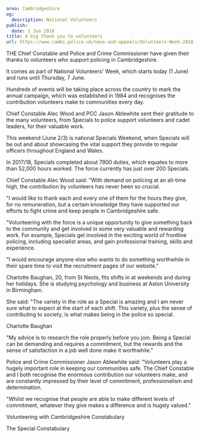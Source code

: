 ```yaml
area: Cambridgeshire
og:
  description: National Volunteers
publish:
  date: 1 Jun 2018
title: A big thank you to volunteers
url: https://www.cambs.police.uk/news-and-appeals/Volunteers-Week-2018
```

THE Chief Constable and Police and Crime Commissioner have given their thanks to volunteers who support policing in Cambridgeshire.​​

​​​It comes as part of National Volunteers' Week, which starts today (1 June) and runs until Thursday, 7 June.

Hundreds of events will be taking place across the country to mark the annual campaign, which was established in 1984 and recognises the contribution volunteers make to communities every day.

Chief Constable Alec Wood and PCC Jason Ablewhite sent their gratitude to the many volunteers, from Specials to police support volunteers and cadet leaders, for their valuable work.

This weekend (June 2/3) is national Specials Weekend, when Specials will be out and about showcasing the vital support they provide to regular officers throughout England and Wales.

In 2017/18, Specials completed about 7900 duties, which equates to more than 52,000 hours worked. The force currently has just over 200 Specials.

Chief Constable Alec Wood said: "With demand on policing at an all-time high, the contribution by volunteers has never been so crucial.

"I would like to thank each and every one of them for the hours they give, for no remuneration, but a certain knowledge they have supported our efforts to fight crime and keep people in Cambridgeshire safe.

"Volunteering with the force is a unique opportunity to give something back to the community and get involved in some very valuable and rewarding work. For example, Specials get involved in the exciting world of frontline policing, including specialist areas, and gain professional training, skills and experience.

"I would encourage anyone else who wants to do something worthwhile in their spare time to visit the recruitment pages of our website."

Charlotte Baughan, 20, from St Neots, fits shifts in at weekends and during her holidays. She is studying psychology and business at Aston University in Birmingham.

She said: "The variety in the role as a Special is amazing and I am never sure what to expect at the start of each shift. This variety, plus the sense of contributing to society, is what makes being in the police so special.

Charlotte Baughan

"My advice is to research the role properly before you join. Being a Special can be demanding and requires a commitment, but the rewards and the sense of satisfaction in a job well done make it worthwhile."

Police and Crime Commissioner Jason Ablewhite said: "Volunteers play a hugely important role in keeping our communities safe. The Chief Constable and I both recognise the enormous contribution our volunteers make, and are constantly impressed by their level of commitment, professionalism and determination.

"Whilst we recognise that people are able to make different levels of commitment, whatever they give makes a difference and is hugely valued."

Volunteering with Cambridgeshire Constabulary

The Special Constabulary
